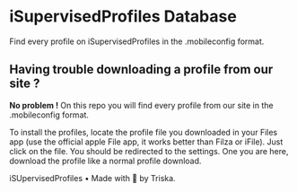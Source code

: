 # iSupervisedProfiles Database
Find every profile on iSupervisedProfiles in the .mobileconfig format.


## Having trouble downloading a profile from our site ?
**No problem !**
On this repo you will find every profile from our site in the .mobileconfig format.

To install the profiles, locate the profile file you downloaded in your Files app (use the official apple File app, it works better than Filza or iFile).
Just click on the file.
You should be redirected to the settings.
One you are here, download the profile like a normal profile download.

iSUpervisedProfiles • Made with 💖 by Triska.
